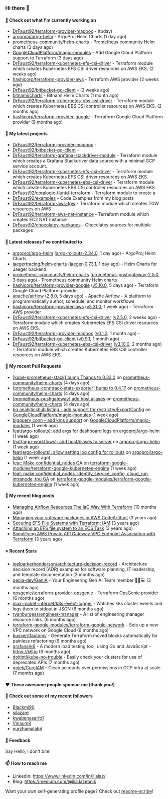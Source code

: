 ### Hi there 👋

#### 👷 Check out what I'm currently working on

- [DrFaust92/terraform-provider-mapbox](https://github.com/DrFaust92/terraform-provider-mapbox) -  (today)
- [argoproj/argo-helm](https://github.com/argoproj/argo-helm) - ArgoProj Helm Charts (1 day ago)
- [prometheus-community/helm-charts](https://github.com/prometheus-community/helm-charts) - Prometheus community Helm charts (3 days ago)
- [GoogleCloudPlatform/magic-modules](https://github.com/GoogleCloudPlatform/magic-modules) - Add Google Cloud Platform support to Terraform (3 days ago)
- [DrFaust92/terraform-kubernetes-efs-csi-driver](https://github.com/DrFaust92/terraform-kubernetes-efs-csi-driver) - Terraform module which creates Kubernetes EFS CSI driver resources on AWS EKS. (2 weeks ago)
- [hashicorp/terraform-provider-aws](https://github.com/hashicorp/terraform-provider-aws) - Terraform AWS provider (2 weeks ago)
- [DrFaust92/bitbucket-go-client](https://github.com/DrFaust92/bitbucket-go-client) -  (3 weeks ago)
- [bitnami/charts](https://github.com/bitnami/charts) - Bitnami Helm Charts (1 month ago)
- [DrFaust92/terraform-kubernetes-ebs-csi-driver](https://github.com/DrFaust92/terraform-kubernetes-ebs-csi-driver) - Terraform module which creates Kubernetes EBS CSI controller resources on AWS EKS. (2 months ago)
- [hashicorp/terraform-provider-google](https://github.com/hashicorp/terraform-provider-google) - Terraform Google Cloud Platform provider (9 months ago)

#### 🌱 My latest projects

- [DrFaust92/terraform-provider-mapbox](https://github.com/DrFaust92/terraform-provider-mapbox) - 
- [DrFaust92/bitbucket-go-client](https://github.com/DrFaust92/bitbucket-go-client) - 
- [DrFaust92/terraform-grafana-stackdriver-module](https://github.com/DrFaust92/terraform-grafana-stackdriver-module) - Terraform module which creates a Grafana Stackdriver data source with a minimal GCP service account.
- [DrFaust92/terraform-kubernetes-efs-csi-driver](https://github.com/DrFaust92/terraform-kubernetes-efs-csi-driver) - Terraform module which creates Kubernetes EFS CSI driver resources on AWS EKS.
- [DrFaust92/terraform-kubernetes-ebs-csi-driver](https://github.com/DrFaust92/terraform-kubernetes-ebs-csi-driver) - Terraform module which creates Kubernetes EBS CSI controller resources on AWS EKS.
- [DrFaust92/coralogix-fluntd-terraform](https://github.com/DrFaust92/coralogix-fluntd-terraform) - Terraform module to create a 
- [DrFaust92/examples](https://github.com/DrFaust92/examples) - Code Examples from my blog posts
- [DrFaust92/terraform-aws-tgw](https://github.com/DrFaust92/terraform-aws-tgw) - Terraform module which creates TGW resources on AWS
- [DrFaust92/terraform-aws-nat-instance](https://github.com/DrFaust92/terraform-aws-nat-instance) - Terraform module which creates EC2 NAT instance
- [DrFaust92/chocolatey-packages](https://github.com/DrFaust92/chocolatey-packages) - Chocolatey sources for multiple packages

#### 🔭 Latest releases I've contributed to

- [argoproj/argo-helm](https://github.com/argoproj/argo-helm) ([argo-rollouts-2.34.0](https://github.com/argoproj/argo-helm/releases/tag/argo-rollouts-2.34.0), 1 day ago) - ArgoProj Helm Charts
- [jaegertracing/helm-charts](https://github.com/jaegertracing/helm-charts) ([jaeger-0.73.1](https://github.com/jaegertracing/helm-charts/releases/tag/jaeger-0.73.1), 1 day ago) - Helm Charts for Jaeger backend
- [prometheus-community/helm-charts](https://github.com/prometheus-community/helm-charts) ([prometheus-pushgateway-2.5.0](https://github.com/prometheus-community/helm-charts/releases/tag/prometheus-pushgateway-2.5.0), 3 days ago) - Prometheus community Helm charts
- [hashicorp/terraform-provider-google](https://github.com/hashicorp/terraform-provider-google) ([v5.10.0](https://github.com/hashicorp/terraform-provider-google/releases/tag/v5.10.0), 5 days ago) - Terraform Google Cloud Platform provider
- [apache/airflow](https://github.com/apache/airflow) ([2.8.0](https://github.com/apache/airflow/releases/tag/2.8.0), 5 days ago) - Apache Airflow - A platform to programmatically author, schedule, and monitor workflows
- [hashicorp/terraform-provider-aws](https://github.com/hashicorp/terraform-provider-aws) ([v5.31.0](https://github.com/hashicorp/terraform-provider-aws/releases/tag/v5.31.0), 1 week ago) - Terraform AWS provider
- [DrFaust92/terraform-kubernetes-efs-csi-driver](https://github.com/DrFaust92/terraform-kubernetes-efs-csi-driver) ([v2.5.0](https://github.com/DrFaust92/terraform-kubernetes-efs-csi-driver/releases/tag/v2.5.0), 2 weeks ago) - Terraform module which creates Kubernetes EFS CSI driver resources on AWS EKS.
- [DrFaust92/terraform-provider-mapbox](https://github.com/DrFaust92/terraform-provider-mapbox) ([v0.1.3](https://github.com/DrFaust92/terraform-provider-mapbox/releases/tag/v0.1.3), 1 month ago) - 
- [DrFaust92/bitbucket-go-client](https://github.com/DrFaust92/bitbucket-go-client) ([v0.9.1](https://github.com/DrFaust92/bitbucket-go-client/releases/tag/v0.9.1), 1 month ago) - 
- [DrFaust92/terraform-kubernetes-ebs-csi-driver](https://github.com/DrFaust92/terraform-kubernetes-ebs-csi-driver) ([v3.10.0](https://github.com/DrFaust92/terraform-kubernetes-ebs-csi-driver/releases/tag/v3.10.0), 2 months ago) - Terraform module which creates Kubernetes EBS CSI controller resources on AWS EKS.

#### 🔨 My recent Pull Requests

- [[kube-prometheus-stack] bump Thanos to 0.33.0](https://github.com/prometheus-community/helm-charts/pull/4101) on [prometheus-community/helm-charts](https://github.com/prometheus-community/helm-charts) (4 days ago)
- [[prometheus-conntrack-stats-exporter] bump to 0.4.17](https://github.com/prometheus-community/helm-charts/pull/4100) on [prometheus-community/helm-charts](https://github.com/prometheus-community/helm-charts) (4 days ago)
- [[prometheus-pushgateway] add host aliases](https://github.com/prometheus-community/helm-charts/pull/4099) on [prometheus-community/helm-charts](https://github.com/prometheus-community/helm-charts) (4 days ago)
- [bq analyticshub listing - add support for restrictedExportConfig](https://github.com/GoogleCloudPlatform/magic-modules/pull/9661) on [GoogleCloudPlatform/magic-modules](https://github.com/GoogleCloudPlatform/magic-modules) (1 week ago)
- [bigquery conn - add kms support](https://github.com/GoogleCloudPlatform/magic-modules/pull/9660) on [GoogleCloudPlatform/magic-modules](https://github.com/GoogleCloudPlatform/magic-modules) (1 week ago)
- [feat(argo-rollouts): add args for dashboard logs](https://github.com/argoproj/argo-helm/pull/2388) on [argoproj/argo-helm](https://github.com/argoproj/argo-helm) (1 week ago)
- [feat(argo-workflows): add  hostAliases to server](https://github.com/argoproj/argo-helm/pull/2387) on [argoproj/argo-helm](https://github.com/argoproj/argo-helm) (1 week ago)
- [feat(argo-rollouts): allow setting log config for rollouts](https://github.com/argoproj/argo-helm/pull/2386) on [argoproj/argo-helm](https://github.com/argoproj/argo-helm) (1 week ago)
- [feat: Make confidential_nodes GA](https://github.com/terraform-google-modules/terraform-google-kubernetes-engine/pull/1815) on [terraform-google-modules/terraform-google-kubernetes-engine](https://github.com/terraform-google-modules/terraform-google-kubernetes-engine) (1 week ago)
- [feat: make confidential_nodes, identity_service_config, cloud_run, intranode, tpu GA](https://github.com/terraform-google-modules/terraform-google-kubernetes-engine/pull/1814) on [terraform-google-modules/terraform-google-kubernetes-engine](https://github.com/terraform-google-modules/terraform-google-kubernetes-engine) (1 week ago)

#### 📜 My recent blog posts

- [Managing Airflow Resources The IaC Way With Terraform](https://engineering.placer.ai/managing-airflow-resources-the-iac-way-with-terraform-ea5b8db573ad?source=rss-cac402f06fa8------2) (10 months ago)
- [Managing your software packages in AWS CodeArtifact](https://medium.com/@ilia.lazebnik/managing-your-software-packages-in-aws-codeartifact-12d00053e243?source=rss-cac402f06fa8------2) (3 years ago)
- [Securing EFS File Systems with Terraform: IAM](https://medium.com/@ilia.lazebnik/securing-efs-file-systems-with-terraform-iam-d2a066c198ab?source=rss-cac402f06fa8------2) (3 years ago)
- [Attaching an EFS file system to an ECS Task](https://medium.com/@ilia.lazebnik/attaching-an-efs-file-system-to-an-ecs-task-7bd15b76a6ef?source=rss-cac402f06fa8------2) (3 years ago)
- [Simplifying AWS Private API Gateway VPC Endpoint Association with Terraform](https://medium.com/@ilia.lazebnik/simplifying-aws-private-api-gateway-vpc-endpoint-association-with-terraform-b379a247afbf?source=rss-cac402f06fa8------2) (3 years ago)

#### ⭐ Recent Stars

- [joelparkerhenderson/architecture-decision-record](https://github.com/joelparkerhenderson/architecture-decision-record) - Architecture decision record (ADR) examples for software planning, IT leadership, and template documentation (3 months ago)
- [genia-dev/GeniA](https://github.com/genia-dev/GeniA) - Your Engineering Gen AI Team member 🧬🤖💻 (3 months ago)
- [opsgenie/terraform-provider-opsgenie](https://github.com/opsgenie/terraform-provider-opsgenie) - Terraform OpsGenie provider (6 months ago)
- [max-rocket-internet/k8s-event-logger](https://github.com/max-rocket-internet/k8s-event-logger) - Watches k8s cluster events and logs them to stdout in JSON (6 months ago)
- [ryanburgess/engineer-manager](https://github.com/ryanburgess/engineer-manager) - A list of engineering manager resource links. (6 months ago)
- [terraform-google-modules/terraform-google-network](https://github.com/terraform-google-modules/terraform-google-network) - Sets up a new VPC network on Google Cloud (6 months ago)
- [busser/tfautomv](https://github.com/busser/tfautomv) - Generate Terraform moved blocks automatically for painless refactoring (6 months ago)
- [grafana/k6](https://github.com/grafana/k6) - A modern load testing tool, using Go and JavaScript - https://k6.io (6 months ago)
- [doitintl/kube-no-trouble](https://github.com/doitintl/kube-no-trouble) - Easily check your clusters for use of deprecated APIs (7 months ago)
- [gojek/CureIAM](https://github.com/gojek/CureIAM) - Clean accounts over permissions in GCP infra at scale (7 months ago)

#### ❤️ These awesome people sponsor me (thank you!)


#### 👯 Check out some of my recent followers

- [Blackmi90](https://github.com/Blackmi90)
- [silazare](https://github.com/silazare)
- [kwabenasarfo1](https://github.com/kwabenasarfo1)
- [Vinaum8](https://github.com/Vinaum8)
- [nurzhamalabd](https://github.com/nurzhamalabd)

#### 💬 Feedback

Say Hello, I don't bite!

#### 📫 How to reach me

- LinkedIn: https://www.linkedin.com/in/ilialaz/
- Blog: https://medium.com/@ilia.lazebnik

Want your own self-generating profile page? Check out [readme-scribe](https://github.com/muesli/readme-scribe)!

